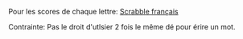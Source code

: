 Pour les scores de chaque lettre: [Scrabble français](https://fr.wikipedia.org/wiki/Lettres_du_Scrabble#Fran%C3%A7ais)


Contrainte: Pas le droit d'utlsier 2 fois le même dé pour érire un mot.